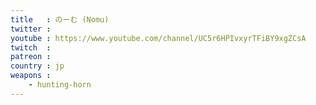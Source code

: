 ```yaml
---
title   : のーむ (Nomu)
twitter : 
youtube : https://www.youtube.com/channel/UC5r6HPIvxyrTFiBY9xgZCsA
twitch  : 
patreon : 
country : jp
weapons :
    - hunting-horn
---
```


